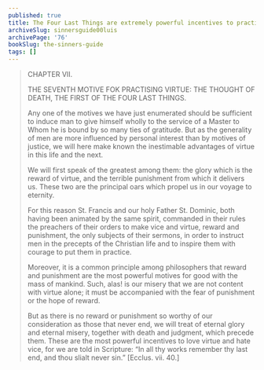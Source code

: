 ```yaml
---
published: true
title: The Four Last Things are extremely powerful incentives to practice virtue and avoid sin
archiveSlug: sinnersguide00luis
archivePage: '76'
bookSlug: the-sinners-guide
tags: []
---
```


> CHAPTER VII.
> 
> THE SEVENTH MOTIVE FOK PRACTISING VIRTUE: THE THOUGHT OF DEATH, THE FIRST OF THE FOUR LAST THINGS.
> 
> Any one of the motives we have just enumerated should be sufficient to induce man to give himself wholly to the service of a Master to Whom he is bound by so many ties of gratitude. But as the generality of men are more influenced by personal interest than by motives of justice, we will here make known the inestimable advantages of virtue in this life and the next.
> 
> We will first speak of the greatest among them: the glory which is the reward of virtue, and the terrible punishment from which it delivers us. These two are the principal oars which propel us in our voyage to eternity.
> 
> For this reason St. Francis and our holy Father St. Dominic, both having been animated by the same spirit, commanded in their rules the preachers of their orders to make vice and virtue, reward and punishment, the only subjects of their sermons, in order to instruct men in the precepts of the Christian life and to inspire them with courage to put them in practice.
> 
> Moreover, it is a common principle among philosophers that reward and punishment are the most powerful motives for good with the mass of mankind. Such, alas! is our misery that we are not content with virtue alone; it must be accompanied with the fear of punishment or the hope of reward.
> 
> But as there is no reward or punishment so worthy of our consideration as those that never end, we will treat of eternal glory and eternal misery, together with death and judgment, which precede them. These are the most powerful incentives to love virtue and hate vice, for we are told in Scripture: “In all thy works remember thy last end, and thou slialt never sin.” [Ecclus. vii. 40.]